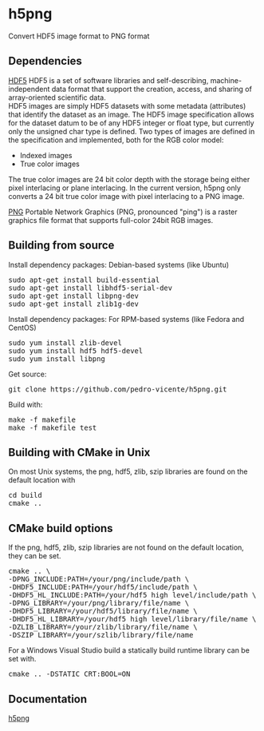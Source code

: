 # h5png
Convert HDF5 image format to PNG format

Dependencies
------------

[HDF5](http://www.hdfgroup.org)
HDF5 is a set of software libraries and self-describing, 
machine-independent data format that support the creation, 
access, and sharing of array-oriented scientific data.
<br /> 
HDF5 images are simply HDF5 datasets with some metadata (attributes) that identify the dataset as an image. 
The HDF5 image specification allows for the dataset datum to be of any HDF5 integer or float type, but currently only the unsigned char type is defined.
Two types of images are defined in the specification and implemented, both for the RGB color model:
<ul>
<li>Indexed images</li>
<li>True color images</li>
</ul>
The true color images are 24 bit color depth with the storage being either pixel interlacing or plane interlacing.
In the current version, h5png only converts a 24 bit true color image with pixel interlacing to a PNG image.
<br /> 

[PNG](http://www.libpng.org)
Portable Network Graphics (PNG, pronounced "ping") is a raster graphics file format that supports full-color 24bit RGB images.
<br /> 

Building from source
------------

Install dependency packages: Debian-based systems (like Ubuntu)
<pre>
sudo apt-get install build-essential
sudo apt-get install libhdf5-serial-dev
sudo apt-get install libpng-dev
sudo apt-get install zlib1g-dev
</pre>

Install dependency packages: For RPM-based systems (like Fedora and CentOS)
<pre>
sudo yum install zlib-devel
sudo yum install hdf5 hdf5-devel
sudo yum install libpng
</pre>

Get source:
<pre>
git clone https://github.com/pedro-vicente/h5png.git
</pre>

Build with:
<pre>
make -f makefile
make -f makefile test
</pre>

Building with CMake in Unix
------------
On most Unix systems, the png, hdf5, zlib, szip libraries are found on the default location with
<pre>
cd build
cmake ..
</pre>

CMake build options
------------
If the png, hdf5, zlib, szip libraries are not found on the default location, they can be set. 
<pre>
cmake .. \
-DPNG_INCLUDE:PATH=/your/png/include/path \
-DHDF5_INCLUDE:PATH=/your/hdf5/include/path \
-DHDF5_HL_INCLUDE:PATH=/your/hdf5 high level/include/path \
-DPNG_LIBRARY=/your/png/library/file/name \
-DHDF5_LIBRARY=/your/hdf5/library/file/name \
-DHDF5_HL_LIBRARY=/your/hdf5 high level/library/file/name \
-DZLIB_LIBRARY=/your/zlib/library/file/name \
-DSZIP_LIBRARY=/your/szlib/library/file/name
</pre>

For a Windows Visual Studio build a statically build runtime library can be set with. 
<pre>
cmake .. -DSTATIC_CRT:BOOL=ON
</pre>


Documentation
------------
[h5png](http://www.space-research.org/blog/blog.html)

